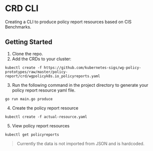 # CRD CLI

Creating a CLI to produce policy report resources based on CIS Benchmarks.

## Getting Started

1. Clone the repo.
2. Add the CRDs to your cluster:

```
kubectl create -f https://github.com/kubernetes-sigs/wg-policy-prototypes/raw/master/policy-report/crd/wgpolicyk8s.io_policyreports.yaml

```

3. Run the following command in the project directory to generate your policy report resource yaml file.

```
go run main.go produce
```

4. Create the policy report resource

```
kubectl create -f actual-resource.yaml

```

5. View policy report resources

```
kubectl get policyreports

```

> Currently the data is not imported from JSON and is hardcoded.
